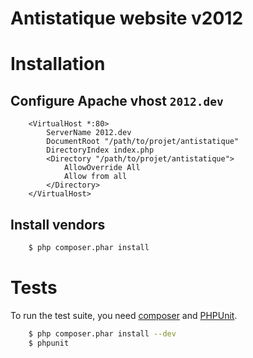 # Antistatique website v2012



# Installation

## Configure Apache vhost `2012.dev`

```
    <VirtualHost *:80>
        ServerName 2012.dev
        DocumentRoot "/path/to/projet/antistatique"
        DirectoryIndex index.php
        <Directory "/path/to/projet/antistatique">
            AllowOverride All
            Allow from all
        </Directory>
    </VirtualHost>
```

## Install vendors

```bash
    $ php composer.phar install
```

# Tests

To run the test suite, you need [composer](http://getcomposer.org) and [PHPUnit](https://github.com/sebastianbergmann/phpunit).

```bash
    $ php composer.phar install --dev
    $ phpunit
```
